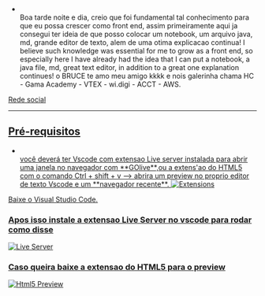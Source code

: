 - <br>
    Boa tarde noite e dia, creio que foi fundamental tal conhecimento para que eu possa crescer como front end, assim primeiramente aqui ja consegui ter ideia de que posso colocar um notebook, um arquivo java, md, grande editor de texto, alem de uma otima explicacao continua! 
    I believe such knowledge was essential for me to grow as a front end, so especially here I have already had the idea that I can put a notebook, a java file, md, great text editor, in addition to a great one explanation continues! o BRUCE te amo meu amigo kkkk e nois galerinha chama HC - Gama Academy - VTEX - wi.digi - ACCT - AWS.


<a href = "https://www.linkedin.com/in/hyago-vieira-086163180/">Rede social

_________________________________________________________________________________________________________________________________________


## Pré-requisitos
- <br>
  você deverá ter Vscode com extensao Live server instalada para abrir uma janela no navegador com **GOlive**,ou a extens'ao do HTML5 com o comando Ctrl + shift + v --> abrira um preview no proprio editor de texto Vscode e um **navegador recente**.
                        <img src = "https://blog.cod3r.com.br/wp-content/uploads/2020/11/12.png" alt = "Extensions">
<a href = "https://code.visualstudio.com/">Baixe o Visual Studio Code. 
                    
<h3> Apos isso instale a extensao Live Server no vscode para rodar como disse</h3>
<img src = "https://miro.medium.com/max/1838/1*5Ls-Y7HNYtg8xmZwtgEO1g.png" alt = "Live Server">

<h3> Caso queira baixe a extensao do HTML5 para o preview</h3>
<img src = "https://qph.fs.quoracdn.net/main-qimg-c0b99d8c6ac670c597e4dc2ffc9f71bf" alt = "Html5 Preview">

